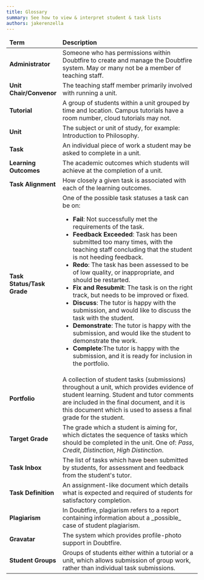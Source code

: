 ```yaml
---
title: Glossary
summary: See how to view & interpret student & task lists
authors: jakerenzella
---
```


<!--
  Warning: Prettier doesn't reformat HTML embedded within Markdown.
  Please ensure that markup doesn't exceed the `printWidth` defined in `.prettierrc.js`.
-->
<table class="table is-striped is-hoverable">
  <colgroup>
    <col style="width: 25%">
    <col style="width: 75%">
  </colgroup>
  <thead>
    <tr>
      <td class="has-text-right"><strong>Term</strong></td>
      <td><strong>Description</strong></td>
    </tr>
  </thead>
  <tbody>
    <tr>
      <td class="has-text-right"><strong>Administrator</strong></td>
      <td>
        Someone who has permissions within Doubtfire to create and manage the Doubtfire system. May or many not be a
        member of teaching staff.
      </td>
    </tr>
    <tr>
      <td class="has-text-right"><strong>Unit Chair/Convenor</strong></td>
      <td>The teaching staff member primarily involved with running a unit.</td>
    </tr>
    <tr>
      <td class="has-text-right"><strong>Tutorial</strong></td>
      <td>
        A group of students within a unit grouped by time and location. Campus tutorials have a room number, cloud
        tutorials may not.
      </td>
    </tr>
    <tr>
      <td class="has-text-right"><strong>Unit</strong></td>
      <td>The subject or unit of study, for example: Introduction to Philosophy.</td>
    </tr>
    <tr>
      <td class="has-text-right"><strong>Task</strong></td>
      <td>An individual piece of work a student may be asked to complete in a unit.</td>
    </tr>
    <tr>
      <td class="has-text-right"><strong>Learning Outcomes</strong></td>
      <td>The academic outcomes which students will achieve at the completion of a unit.</td>
    </tr>
    <tr>
      <td class="has-text-right"><strong>Task Alignment</strong></td>
      <td>How closely a given task is associated with each of the learning outcomes.</td>
    </tr>
    <tr>
      <td class="has-text-right"><strong>Task Status/Task Grade</strong></td>
      <td>
        One of the possible task statuses a task can be on:
        <ul>
          <li><strong>Fail</strong>: Not successfully met the requirements of the task.</li>
          <li>
            <strong>Feedback Exceeded</strong>: Task has been submitted too many times, with the teaching staff
            concluding that the student is not heeding feedback.
          </li>
          <li>
            <strong>Redo</strong>: The task has been assessed to be of low quality, or inappropriate, and should be
            restarted.
          </li>
          <li><strong>Fix and Resubmit</strong>: The task is on the right track, but needs to be improved or fixed.</li>
          <li>
            <strong>Discuss</strong>: The tutor is happy with the submission, and would like to discuss the task with
            the student.
          </li>
          <li>
            <strong>Demonstrate</strong>: The tutor is happy with the submission, and would like the student to
            demonstrate the work.
          </li>
          <li>
            <strong>Complete</strong>:The tutor is happy with the submission, and it is ready for inclusion in the
            portfolio.
          </li>
        </ul>
      </td>
    </tr>
    <tr>
      <td class="has-text-right"><strong>Portfolio</strong></td>
      <td>
        A collection of student tasks (submissions) throughout a unit, which provides evidence of student learning.
        Student and tutor comments are included in the final document, and it is this document which is used to assess a
        final grade for the student.
      </td>
    </tr>
    <tr>
      <td class="has-text-right"><strong>Target Grade</strong></td>
      <td>
        The grade which a student is aiming for, which dictates the sequence of tasks which should be completed in the
        unit. One of: <em>Pass</em>, <em>Credit</em>, <em>Distinction</em>, <em>High Distinction</em>.
      </td>
    </tr>
    <tr>
      <td class="has-text-right"><strong>Task Inbox</strong></td>
      <td>
        The list of tasks which have been submitted by students, for assessment and feedback from the student's tutor.
      </td>
    </tr>
    <tr>
      <td class="has-text-right"><strong>Task Definition</strong></td>
      <td>
        An assignment-like document which details what is expected and required of students for satisfactory completion.
      </td>
    </tr>
    <tr>
      <td class="has-text-right"><strong>Plagiarism</strong></td>
      <td>
        In Doubtfire, plagiarism refers to a report containing information about a _possible_ case of student plagiarism.
      </td>
    </tr>
    <tr>
      <td class="has-text-right"><strong>Gravatar</strong></td>
      <td>The system which provides profile-photo support in Doubtfire.</td>
    </tr>
    <tr>
      <td class="has-text-right"><strong>Student Groups</strong></td>
      <td>
        Groups of students either within a tutorial or a unit, which allows submission of group work, rather than
        individual task submissions.
      </td>
    </tr>
  </tbody>
</table>
